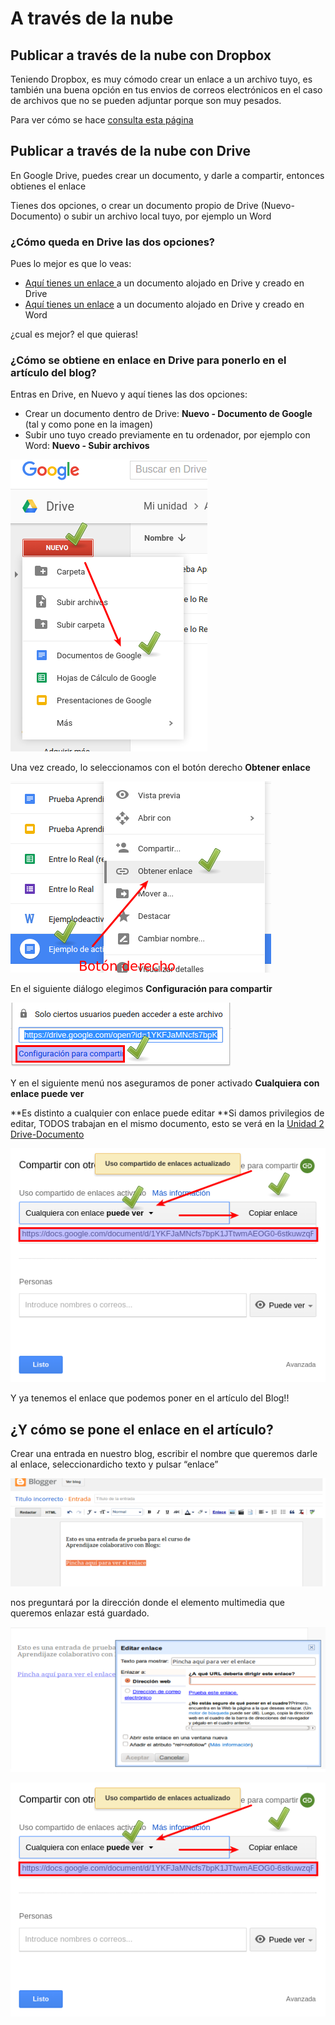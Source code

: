 # A través de la nube

## Publicar a través de la nube con Dropbox

Teniendo Dropbox, es muy cómodo crear un enlace a un archivo tuyo, es también una buena opción en tus envios de correos electrónicos en el caso de archivos que no se pueden adjuntar porque son muy pesados.

Para ver cómo se hace [consulta esta página](http://aularagon.catedu.es/materialesaularagon2013/presentaciones/PowerPoint2007/publicar.html)

## Publicar a través de la nube con Drive

En Google Drive, puedes crear un documento, y darle a compartir, entonces obtienes el enlace

Tienes dos opciones, o crear un documento propio de Drive \(Nuevo-Documento\) o subir un archivo local tuyo, por ejemplo un Word

### ¿Cómo queda en Drive las dos opciones?

Pues lo mejor es que lo veas:

* [Aquí tienes un enlace ](https://docs.google.com/document/d/1YKFJaMNcfs7bpK1JTtwmAEOG0-6stkuwzqRVOZQ1qNs/edit?usp=sharing)a un documento alojado en Drive y creado en Drive
* [Aquí tienes un enlace](https://drive.google.com/file/d/0B3FoIk-apny0cnlKSlJOYkotN1E/view?usp=sharing) a un documento alojado en Drive y creado en Word

¿cual es mejor? el que quieras!

### ¿Cómo se obtiene en enlace en Drive para ponerlo en el artículo del blog?

Entras en Drive, en Nuevo y aquí tienes las dos opciones:

* Crear un documento dentro de Drive:  **Nuevo - Documento de Google** \(tal y como pone en la imagen\)
* Subir uno tuyo creado previamente en tu ordenador, por ejemplo con Word:  **Nuevo - Subir archivos**

![](img/Menu_002.png)

Una vez creado, lo seleccionamos con el botón derecho **Obtener enlace**

![](img/Menu_013.png)

En el siguiente diálogo elegimos **Configuración para compartir**

![](img/Seleccion_014.png)

Y en el siguiente menú nos aseguramos de poner activado **Cualquiera con enlace puede ver**

**Es distinto a cualquier con enlace puede editar **Si damos privilegios de editar, TODOS trabajan en el mismo documento, esto se verá en la [Unidad 2 Drive-Documento](drive_documento.html)

![](img/Seleccion_015.png)

Y ya tenemos el enlace que podemos poner en el artículo del Blog!!

## ¿Y cómo se pone el enlace en el artículo?

Crear una entrada en nuestro blog, escribir el nombre que queremos darle al enlace, seleccionardicho texto y pulsar “enlace”

![](img/Seleccion_004.png)

nos preguntará por la dirección donde el elemento multimedia que queremos enlazar está guardado.

![](img/Seleccion_005.png)

![](img/Seleccion_015.png)

